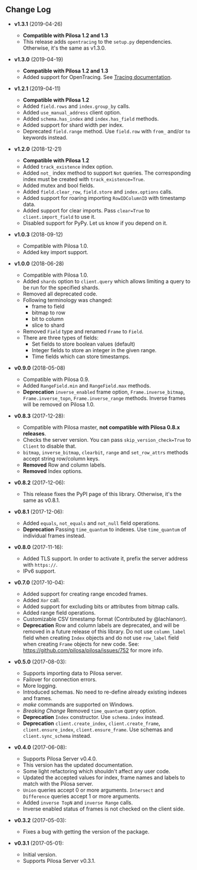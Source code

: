 ## Change Log

* **v1.3.1** (2019-04-26)
    * **Compatible with Pilosa 1.2 and 1.3**
    * This release adds `opentracing` to the `setup.py` dependencies. Otherwise, it's the same as v1.3.0. 

* **v1.3.0** (2019-04-19)
    * **Compatible with Pilosa 1.2 and 1.3**
    * Added support for OpenTracing. See [Tracing documentation](docs/tracing.md).

* **v1.2.1** (2019-04-11)
    * **Compatible with Pilosa 1.2**
    * Added `field.rows` and `index.group_by` calls.
    * Added `use_manual_address` client option.
    * Added `schema.has_index` and `index.has_field` methods.
    * Added support for shard width per index. 
    * Deprecated `field.range` method. Use `field.row` with `from_` and/or `to` keywords instead.

* **v1.2.0** (2018-12-21)
    * **Compatible with Pilosa 1.2**
    * Added `track_existence` index option.
    * Added `not_` index method to support `Not` queries. The corresponding index must be created with `track_existence=True`.
    * Added mutex and bool fields.
    * Added `field.clear_row`, `field.store` and `index.options` calls.
    * Added support for roaring importing `RowIDColumnID` with timestamp data.
    * Added support for clear imports. Pass `clear=True` to `client.import_field` to use it.
    * Disabled support for PyPy. Let us know if you depend on it.

* **v1.0.3** (2018-09-12)
    * Compatible with Pilosa 1.0.
    * Added key import support.

* **v1.0.0** (2018-06-28)
    * Compatible with Pilosa 1.0.
    * Added `shards` option to `client.query` which allows limiting a query to be run for the specified shards.
    * Removed all deprecated code.
    * Following terminology was changed:
        * frame to field
        * bitmap to row
        * bit to column
        * slice to shard
    * Removed `Field` type and renamed `Frame` to `Field`.
    * There are three types of fields:
        * Set fields to store boolean values (default)
        * Integer fields to store an integer in the given range.
        * Time fields which can store timestamps.

* **v0.9.0** (2018-05-08)
    * Compatible with Pilosa 0.9.
    * Added `RangeField.min` and `RangeField.max` methods.
    * **Deprecation** `inverse_enabled` frame option, `Frame.inverse_bitmap`, `Frame.inverse_topn`, `Frame.inverse_range` methods. Inverse frames will be removed on Pilosa 1.0.


* **v0.8.3** (2017-12-28):
    * Compatible with Pilosa master, **not compatible with Pilosa 0.8.x releases**.
    * Checks the server version. You can pass `skip_version_check=True` to `Client` to disable that.
    * `bitmap`, `inverse_bitmap`, `clearbit`, `range` and `set_row_attrs` methods accept string row/column keys.
    * **Removed** Row and column labels.
    * **Removed** Index options.


* **v0.8.2** (2017-12-06):
    * This release fixes the PyPI page of this library. Otherwise, it's the same as v0.8.1.

* **v0.8.1** (2017-12-06):
    * Added `equals`, `not_equals` and `not_null` field operations.
    * **Deprecation** Passing `time_quantum` to indexes. Use `time_quantum` of individual frames instead.

* **v0.8.0** (2017-11-16):
    * Added TLS support. In order to activate it, prefix the server address with `https://`.
    * IPv6 support.

* **v0.7.0** (2017-10-04):
    * Added support for creating range encoded frames.
    * Added `Xor` call.
    * Added support for excluding bits or attributes from bitmap calls.
    * Added range field operations.
    * Customizable CSV timestamp format (Contributed by @lachlanorr).
    * **Deprecation** Row and column labels are deprecated, and will be removed in a future release of this library. Do not use `column_label` field when creating `Index` objects and do not use `row_label` field when creating `Frame` objects for new code. See: https://github.com/pilosa/pilosa/issues/752 for more info.

* **v0.5.0** (2017-08-03):
    * Supports importing data to Pilosa server.
    * Failover for connection errors.
    * More logging.
    * Introduced schemas. No need to re-define already existing indexes and frames.
    * *make* commands are supported on Windows.
    * *Breaking Change* Removed `time_quantum` query option.
    * **Deprecation** `Index` constructor. Use `schema.index` instead.
    * **Deprecation** `client.create_index`, `client.create_frame`, `client.ensure_index`, `client.ensure_frame`. Use schemas and `client.sync_schema` instead.

* **v0.4.0** (2017-06-08):
    * Supports Pilosa Server v0.4.0.
    * This version has the updated documentation.
    * Some light refactoring which shouldn't affect any user code.
    * Updated the accepted values for index, frame names and labels to match with the Pilosa server.
    * `Union` queries accept 0 or more arguments. `Intersect` and `Difference` queries accept 1 or more arguments.
    * Added `inverse TopN` and `inverse Range` calls.
    * Inverse enabled status of frames is not checked on the client side.

* **v0.3.2** (2017-05-03):
    * Fixes a bug with getting the version of the package.

* **v0.3.1** (2017-05-01):
    * Initial version.
    * Supports Pilosa Server v0.3.1.
